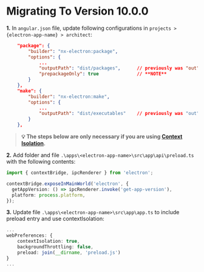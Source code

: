 # Migrating To Version 10.0.0

**1.** In `angular.json` file, update following configurations in `projects > {electron-app-name} > architect`:

```json
    "package": {
        "builder": "nx-electron:package",
        "options": {
            ...
            "outputPath": "dist/packages",      // previously was "out"
            "prepackageOnly": true              // **NOTE**
        }
    },
    "make": {
        "builder": "nx-electron:make",
        "options": {
            ...
            "outputPath": "dist/executables"    // previously was "out"
        }
    },
```

> **💡 The steps below are only necessary if you are using [Context Isolation](https://www.electronjs.org/docs/tutorial/context-isolation).**

**2.** Add folder and file `.\apps\<electron-app-name>\src\app\api\preload.ts` with the following contents:

```typescript
import { contextBridge, ipcRenderer } from 'electron';

contextBridge.exposeInMainWorld('electron', {
  getAppVersion: () => ipcRenderer.invoke('get-app-version'),
  platform: process.platform,
});
```

**3.** Update file `.\apps\<electron-app-name>\src\app\app.ts` to include preload entry and use contextIsolation:

```typescript
...
webPreferences: {
    contextIsolation: true,
    backgroundThrottling: false,
    preload: join(__dirname, 'preload.js')
}
...
```
